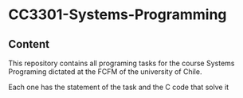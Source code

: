 # CC3301-Systems-Programming

## Content
This repository contains all programing tasks for the course Systems Programing dictated at the FCFM of the university of Chile.

Each one has the statement of the task and the C code that solve it
